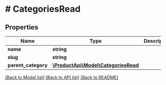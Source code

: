 # # CategoriesRead

## Properties

Name | Type | Description | Notes
------------ | ------------- | ------------- | -------------
**name** | **string** |  | [optional]
**slug** | **string** |  | [optional]
**parent_category** | [**\ProductApi\Model\CategoriesRead**](CategoriesRead.md) |  | [optional]

[[Back to Model list]](../../README.md#models) [[Back to API list]](../../README.md#endpoints) [[Back to README]](../../README.md)
